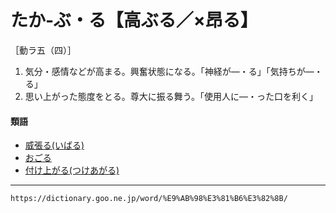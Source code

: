 # たか‐ぶ・る【高ぶる／×昂る】

［動ラ五（四）］

1.  気分・感情などが高まる。興奮状態になる。「神経が―・る」「気持ちが―・る」
2.  思い上がった態度をとる。尊大に振る舞う。「使用人に―・った口を利く」
    

#### 類語

-   [威張る(いばる)](https://dictionary.goo.ne.jp/word/%E5%A8%81%E5%BC%B5%E3%82%8B_%28%E3%81%84%E3%81%B0%E3%82%8B%29/#jn-14635)
-   [おごる](https://dictionary.goo.ne.jp/word/%E9%A9%95%E3%82%8B/#jn-30709)
-   [付け上がる(つけあがる)](https://dictionary.goo.ne.jp/word/%E4%BB%98%E4%B8%8A%E3%82%8B/#jn-147236)

---
`https://dictionary.goo.ne.jp/word/%E9%AB%98%E3%81%B6%E3%82%8B/`